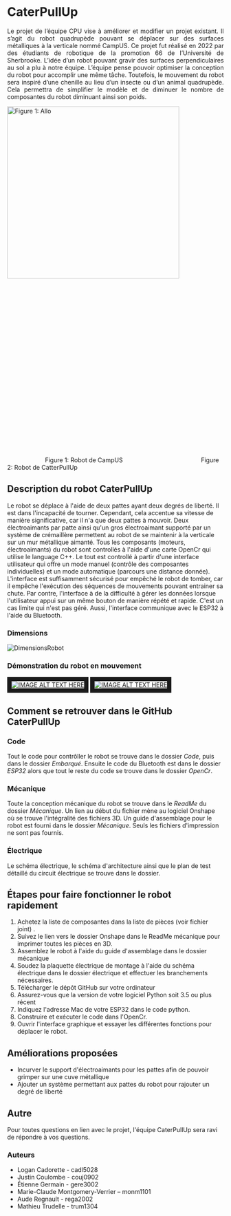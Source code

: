 # CaterPullUp
<p style="text-align: justify;">
  Le projet de l’équipe CPU vise à améliorer et modifier un projet existant. Il s’agit du robot
quadrupède pouvant se déplacer sur des surfaces métalliques à la verticale nommé CampUS. Ce
projet fut réalisé en 2022 par des étudiants de robotique de la promotion 66 de l’Université de
Sherbrooke. L’idée d’un robot pouvant gravir des surfaces perpendiculaires au sol a plu à notre
équipe. L’équipe pense pouvoir optimiser la conception du robot pour accomplir une même tâche.
Toutefois, le mouvement du robot sera inspiré d’une chenille au lieu d’un insecte ou d’un animal
quadrupède. Cela permettra de simplifier le modèle et de diminuer le nombre de composantes du
robot diminuant ainsi son poids.
</p>



<p align="justify">
  <img src="https://user-images.githubusercontent.com/93997878/228574849-a6ea7353-1c47-4b25-a4ec-31b0bc72ba3e.png" alt="Figure 1: Allo" style="margin-right:1000px" width="400" />
  <img src="https://user-images.githubusercontent.com/93997878/228589013-9cc0341d-c45c-4e49-b7da-f8ef00dbbda3.png" style="margin-left:1000px" width="400" />
</p>
&emsp;&emsp;&emsp;&emsp;&emsp;&emsp; Figure 1: Robot de CampUS&emsp;&emsp;&emsp;&emsp;&emsp;&emsp;&emsp;&emsp;&emsp;&emsp;&emsp;&emsp;&emsp;Figure 2: Robot de CatterPullUp

## Description du robot CaterPullUp
Le robot se déplace à l'aide de deux pattes ayant deux degrés de liberté. Il est dans l'incapacité de tourner. Cependant, cela accentue sa vitesse de manière significative, car il n'a que deux pattes à mouvoir. Deux électroaimants par patte ainsi qu'un gros électroaimant supporté par un système de crémaillère permettent au robot de se maintenir à la verticale sur un mur métallique aimanté. Tous les composants (moteurs, électroaimants) du robot sont controllés à l'aide d'une carte OpenCr qui utilise le language C++. Le tout est controllé à partir d'une interface utilisateur qui offre un mode manuel (contrôle des composantes individuelles) et un mode automatique (parcours une distance donnée). L'interface est suffisamment sécurisé pour empêché le robot de tomber, car il empêche l'exécution des séquences de mouvements pouvant entrainer sa chute. Par contre, l'interface à de la difficulté à gérer les données lorsque l'utilisateur appui sur un même bouton de manière répété et rapide. C'est un cas limite qui n'est pas géré. Aussi, l'interface communique avec le ESP32 à l'aide du Bluetooth.
### Dimensions
![DimensionsRobot](https://user-images.githubusercontent.com/93997878/228887112-465a8c42-a3ef-4334-b0ab-079351aa499e.png)
### Démonstration du robot en mouvement
<!-- https://youtube.com/shorts/IAFNHkEL4pA?feature=share                https://youtu.be/xv_MGWrIb7o -->

<a href="https://youtube.com/shorts/IAFNHkEL4pA?feature=share
" target="_blank"><img src="https://user-images.githubusercontent.com/93997878/232250133-6b04f28a-0d83-4c91-bd9e-4a6ea785202f.png" 
alt="IMAGE ALT TEXT HERE"  border="10" /></a>
<a href="https://youtu.be/xv_MGWrIb7o
" target="_blank"><img src="https://user-images.githubusercontent.com/93997878/232250300-230997d2-9676-4dd9-aa2f-3fb49adfd2ac.png" 
alt="IMAGE ALT TEXT HERE"  border="10" /></a>

## Comment se retrouver dans le GitHub CaterPullUp
### Code
Tout le code pour contrôller le robot se trouve dans le dossier *Code*, puis dans le dossier *Embarqué*. Ensuite le code du Bluetooth est dans le dossier *ESP32* alors que tout le reste du code se trouve dans le dossier *OpenCr*.
### Mécanique
Toute la conception mécanique du robot se trouve dans le *ReadMe* du dossier *Mécanique*. Un lien au début du fichier mène au logiciel Onshape où se trouve l'intégralité des fichiers 3D. Un guide d'assemblage pour le robot est fourni dans le dossier *Mécanique*. Seuls les fichiers d'impression ne sont pas fournis.
### Électrique
Le schéma électrique, le schéma d'architecture ainsi que le plan de test détaillé du circuit électrique se trouve dans le dossier.

## Étapes pour faire fonctionner le robot rapidement
1. Achetez la liste de composantes dans la liste de pièces (voir fichier joint) .
2. Suivez le lien vers le dossier Onshape dans le ReadMe mécanique pour imprimer toutes les pièces en 3D.
3. Assemblez le robot à l'aide du guide d'assemblage dans le dossier mécanique
4. Soudez la plaquette électrique de montage à l'aide du schéma électrique dans le dossier électrique et effectuer les branchements nécessaires.
5. Télécharger le dépôt GitHub sur votre ordinateur
6. Assurez-vous que la version de votre logiciel Python soit 3.5 ou plus récent
7. Indiquez l'adresse Mac de votre ESP32 dans le code python.
8. Construire et exécuter le code dans l'OpenCr.
9. Ouvrir l'interface graphique et essayer les différentes fonctions pour déplacer le robot.


## Améliorations proposées
- Incurver le support d'électroaimants pour les pattes afin de pouvoir grimper sur une cuve métallique 
- Ajouter un système permettant aux pattes du robot pour rajouter un degré de liberté

## Autre
Pour toutes questions en lien avec le projet, l'équipe CaterPullUp sera ravi de répondre à vos questions.
### Auteurs
- Logan Cadorette - cadl5028
- Justin Coulombe - couj0902
- Étienne Germain - gere3002
- Marie-Claude Montgomery-Verrier – monm1101
- Aude Regnault - rega2002
- Mathieu Trudelle - trum1304



